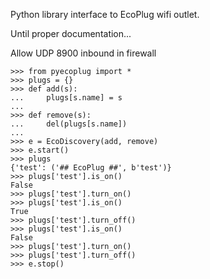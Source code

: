 Python library interface to EcoPlug wifi outlet.

Until proper documentation...

Allow UDP 8900 inbound in firewall

    >>> from pyecoplug import *
    >>> plugs = {}
    >>> def add(s):
    ...     plugs[s.name] = s
    ... 
    >>> def remove(s):
    ...     del(plugs[s.name])
    ... 
    >>> e = EcoDiscovery(add, remove)
    >>> e.start()
    >>> plugs
    {'test': ('## EcoPlug ##', b'test')}
    >>> plugs['test'].is_on()
    False
    >>> plugs['test'].turn_on()
    >>> plugs['test'].is_on()
    True
    >>> plugs['test'].turn_off()
    >>> plugs['test'].is_on()
    False
    >>> plugs['test'].turn_on()
    >>> plugs['test'].turn_off()
    >>> e.stop()

